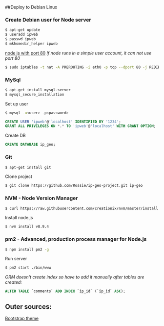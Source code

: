 ##Deploy to Debian Linux

### Create Debian user for Node server
````sh
$ apt-get update
$ useradd ipweb
$ passwd ipweb
$ mkhomedir_helper ipweb
````
[node js with port 80](https://stackoverflow.com/questions/16573668/best-practices-when-running-node-js-with-port-80-ubuntu-linode)
*If node runs in a simple user account, it can not use port 80*
````sh
$ sudo iptables -t nat -A PREROUTING -i eth0 -p tcp --dport 80 -j REDIRECT --to-port 8080
````

### MySql
````sh
$ apt-get install mysql-server
$ mysql_secure_installation
````

Set up user
````sh
$ mysql -u<user> -p<password>
````
````sql
CREATE USER 'ipweb'@'localhost' IDENTIFIED BY '1234';
GRANT ALL PRIVILEGES ON *.* TO 'ipweb'@'localhost' WITH GRANT OPTION;
````
Create DB
````sql
CREATE DATABASE ip_geo;
````

### Git
````sh
$ apt-get install git
````

Clone project
````sh
$ git clone https://github.com/Rossie/ip-geo-project.git ip-geo
````

### NVM - Node Version Manager
````sh
$ curl https://raw.githubusercontent.com/creationix/nvm/master/install.sh | bash
````

Install node.js
````sh
$ nvm install v8.9.4
````

### pm2 - Advanced, production process manager for Node.js
````sh
$ npm install pm2 -g
````

Run server
````sh
$ pm2 start ./bin/www
````

*ORM doesn't create index so have to add it manually after tables are created:*
````sql
ALTER TABLE `comments` ADD INDEX `ip_id` (`ip_id` ASC);
````


## Outer sources:

[Bootstrap theme](https://bootswatch.com/pulse/)